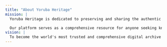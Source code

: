 ```yaml
---
title: "About Yoruba Heritage"
mission: |
  Yoruba Heritage is dedicated to preserving and sharing the authentic history, culture, and wisdom of the Yoruba people. We are committed to providing verified, factual information about Yoruba civilization, from ancient kingdoms to modern diaspora communities.

  Our platform serves as a comprehensive resource for anyone seeking knowledge about Yoruba traditions, IFA divination, historical events, cultural practices, and the enduring legacy of one of Africa's most influential civilizations.
vision: |
  To become the world's most trusted and comprehensive digital archive of Yoruba heritage, connecting communities across the globe and inspiring future generations to honor and continue our rich cultural traditions.
---
```

